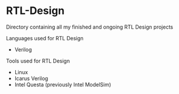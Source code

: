 # RTL-Design

Directory containing all my finished and ongoing RTL Design projects

Languages used for RTL Design
  - Verilog

Tools used for RTL Design
  - Linux
  - Icarus Verilog
  - Intel Questa (previously Intel ModelSim)
